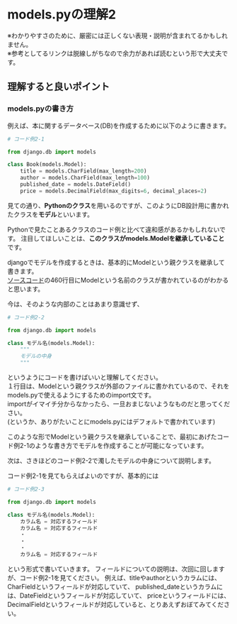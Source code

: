 # models.pyの理解2

※わかりやすさのために、厳密には正しくない表現・説明が含まれてるかもしれません。  
※参考としてるリンクは脱線しがちなので余力があれば読むという形で大丈夫です。

## 理解すると良いポイント

### models.pyの書き方

例えば、本に関するデータベース(DB)を作成するために以下のように書きます。

```python
# コード例2-1

from django.db import models

class Book(models.Model):
    title = models.CharField(max_length=200)
    author = models.CharField(max_length=100)
    published_date = models.DateField()
    price = models.DecimalField(max_digits=6, decimal_places=2)
```

見ての通り、**Pythonのクラス**を用いるのですが、このようにDB設計用に書かれたクラスを**モデル**といいます。

Pythonで見たことあるクラスのコード例と比べて違和感があるかもしれないです。
注目してほしいことは、**このクラスがmodels.Modelを継承していること**です。

djangoでモデルを作成するときは、基本的にModelという親クラスを継承して書きます。  
[ソースコード](https://github.com/django/django/blob/main/django/db/models/base.py)の460行目にModelという名前のクラスが書かれているのがわかると思います。

今は、そのような内部のことはあまり意識せず、
```python
# コード例2-2

from django.db import models

class モデル名(models.Model):
    """
    モデルの中身
    """
```
というようにコードを書けばいいと理解してください。  
１行目は、Modelという親クラスが外部のファイルに書かれているので、それをmodels.pyで使えるようにするためのimport文です。  
importがイマイチ分からなかったら、一旦おまじないようなものだと思ってください。  
(というか、ありがたいことにmodels.pyにはデフォルトで書かれています)

このような形でModelという親クラスを継承していることで、最初にあげたコード例2-1のような書き方でモデルを作成することが可能になっています。

次は、さきほどのコード例2-2で濁したモデルの中身について説明します。

コード例2-1を見てもらえばよいのですが、基本的には
```python
# コード例2-3

from django.db import models

class モデル名(models.Model):
    カラム名 = 対応するフィールド
    カラム名 = 対応するフィールド
    ・
    ・
    ・
    カラム名 = 対応するフィールド
```

という形式で書いていきます。
フィールドについての説明は、次回に回しますが、コード例2-1を見てください。
例えば、titleやauthorというカラムには、CharFieldというフィールドが対応していて、
published_dateというカラムには、DateFieldというフィールドが対応していて、
priceというフィールドには、DecimalFieldというフィールドが対応していると、とりあえずおぼてみてください。